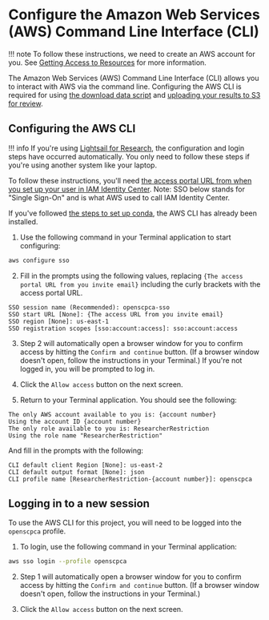 # Configure the Amazon Web Services (AWS) Command Line Interface (CLI)

!!! note
    To follow these instructions, we need to create an AWS account for you.
    See [Getting Access to Resources](../../getting-started/accessing-resources/index.md) for more information.

The Amazon Web Services (AWS) Command Line Interface (CLI) allows you to interact with AWS via the command line.
Configuring the AWS CLI is required for using [the download data script](../../getting-started/accessing-resources/getting-access-to-data.md#accessing-data-on-s3) and [uploading your results to S3 for review](STUB_LINK).

## Configuring the AWS CLI

!!! info
    If you're using [Lightsail for Research](STUB_LINK), the configuration and login steps have occurred automatically.
    You only need to follow these steps if you're using another system like your laptop.

To follow these instructions, you'll need [the access portal URL from when you set up your user in IAM Identity Center](../../software-platforms/aws/index.md#joining-iam-identity-center).
Note: SSO below stands for "Single Sign-On" and is what AWS used to call IAM Identity Center.

If you've followed [the steps to set up conda](setup-conda.md), the AWS CLI has already been installed.

1. Use the following command in your Terminal application to start configuring:

```sh
aws configure sso
```

2. Fill in the prompts using the following values, replacing `{The access portal URL from you invite email}` including the curly brackets with the access portal URL.

```
SSO session name (Recommended): openscpca-sso
SSO start URL [None]: {The access URL from you invite email}
SSO region [None]: us-east-1
SSO registration scopes [sso:account:access]: sso:account:access
```

3. Step 2 will automatically open a browser window for you to confirm access by hitting the `Confirm and continue` button.
(If a browser window doesn't open, follow the instructions in your Terminal.)
If you're not logged in, you will be prompted to log in.

4. Click the `Allow access` button on the next screen.

5. Return to your Terminal application.
You should see the following:

```
The only AWS account available to you is: {account number}
Using the account ID {account number}
The only role available to you is: ResearcherRestriction
Using the role name "ResearcherRestriction"
```

And fill in the prompts with the following:

```
CLI default client Region [None]: us-east-2
CLI default output format [None]: json
CLI profile name [ResearcherRestriction-{account number}]: openscpca
```

## Logging in to a new session

To use the AWS CLI for this project, you will need to be logged into the `openscpca` profile.

1. To login, use the following command in your Terminal application:

```sh
aws sso login --profile openscpca
```

2. Step 1  will automatically open a browser window for you to confirm access by hitting the `Confirm and continue` button.
(If a browser window doesn't open, follow the instructions in your Terminal.)

3. Click the `Allow access` button on the next screen.
